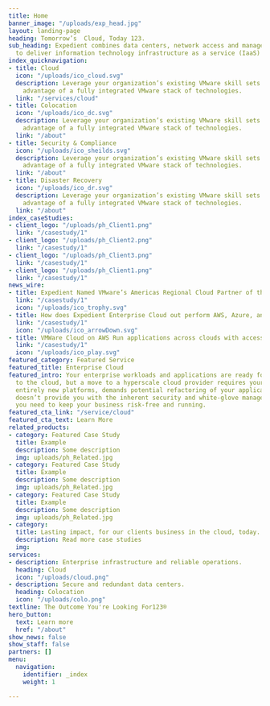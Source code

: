 ```yaml
---
title: Home
banner_image: "/uploads/exp_head.jpg"
layout: landing-page
heading: Tomorrow’s  Cloud, Today 123.
sub_heading: Expedient combines data centers, network access and managed services
  to deliver information technology infrastructure as a service (IaaS) solutions.
index_quicknavigation:
- title: Cloud
  icon: "/uploads/ico_cloud.svg"
  description: Leverage your organization’s existing VMware skill sets while taking
    advantage of a fully integrated VMware stack of technologies.
  link: "/services/cloud"
- title: Colocation
  icon: "/uploads/ico_dc.svg"
  description: Leverage your organization’s existing VMware skill sets while taking
    advantage of a fully integrated VMware stack of technologies.
  link: "/about"
- title: Security & Compliance
  icon: "/uploads/ico_sheilds.svg"
  description: Leverage your organization’s existing VMware skill sets while taking
    advantage of a fully integrated VMware stack of technologies.
  link: "/about"
- title: Disaster Recovery
  icon: "/uploads/ico_dr.svg"
  description: Leverage your organization’s existing VMware skill sets while taking
    advantage of a fully integrated VMware stack of technologies.
  link: "/about"
index_caseStudies:
- client_logo: "/uploads/ph_Client1.png"
  link: "/casestudy/1"
- client_logo: "/uploads/ph_Client2.png"
  link: "/casestudy/1"
- client_logo: "/uploads/ph_Client3.png"
  link: "/casestudy/1"
- client_logo: "/uploads/ph_Client1.png"
  link: "/casestudy/1"
news_wire:
- title: Expedient Named VMware’s Americas Regional Cloud Partner of the Year
  link: "/casestudy/1"
  icon: "/uploads/ico_trophy.svg"
- title: How does Expedient Enterprise Cloud out perform AWS, Azure, and Rackspace?
  link: "/casestudy/1"
  icon: "/uploads/ico_arrowDown.svg"
- title: VMWare Cloud on AWS Run applications across clouds with access to AWS services
  link: "/casestudy/1"
  icon: "/uploads/ico_play.svg"
featured_category: Featured Service
featured_title: Enterprise Cloud
featured_intro: Your enterprise workloads and applications are ready for a migration
  to the cloud, but a move to a hyperscale cloud provider requires your teams to learn
  entirely new platforms, demands potential refactoring of your applications, and
  doesn’t provide you with the inherent security and white-glove managed services
  you need to keep your business risk-free and running.
featured_cta_link: "/service/cloud"
featured_cta_text: Learn More
related_products:
- category: Featured Case Study
  title: Example
  description: Some description
  img: uploads/ph_Related.jpg
- category: Featured Case Study
  title: Example
  description: Some description
  img: uploads/ph_Related.jpg
- category: Featured Case Study
  title: Example
  description: Some description
  img: uploads/ph_Related.jpg
- category: 
  title: Lasting impact, for our clients business in the cloud, today.
  description: Read more case studies
  img: 
services:
- description: Enterprise infrastructure and reliable operations.
  heading: Cloud
  icon: "/uploads/cloud.png"
- description: Secure and redundant data centers.
  heading: Colocation
  icon: "/uploads/colo.png"
textline: The Outcome You're Looking For123®
hero_button:
  text: Learn more
  href: "/about"
show_news: false
show_staff: false
partners: []
menu:
  navigation:
    identifier: _index
    weight: 1

---
```


